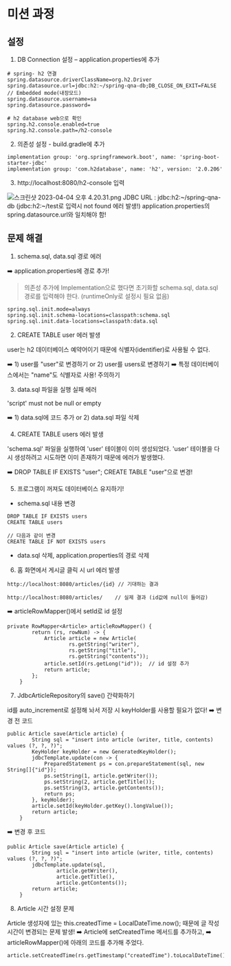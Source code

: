 # 미션 과정

## 설정

1. DB Connection 설정 – application.properties에 추가
```
# spring- h2 연결
spring.datasource.driverClassName=org.h2.Driver
spring.datasource.url=jdbc:h2:~/spring-qna-db;DB_CLOSE_ON_EXIT=FALSE // Embedded mode(내장모드)
spring.datasource.username=sa
spring.datasource.password=

# h2 database web으로 확인
spring.h2.console.enabled=true
spring.h2.console.path=/h2-console
```

2. 의존성 설정 - build.gradle에 추가

```
implementation group: 'org.springframework.boot', name: 'spring-boot-starter-jdbc'
implementation group: 'com.h2database', name: 'h2', version: '2.0.206'
```
3. http://localhost:8080/h2-console 입력

![스크린샷 2023-04-04 오후 4.20.31.png](..%2FDesktop%2F%EC%8A%A4%ED%81%AC%EB%A6%B0%EC%83%B7%202023-04-04%20%EC%98%A4%ED%9B%84%204.20.31.png)
JDBC URL : jdbc:h2:~/spring-qna-db (jdbc:h2:~/test로 입력시 not found 에러 발생!)
application.properties의 spring.datasource.url와 일치해야 함!

## 문제 해결
1. schema.sql, data.sql 경로 에러

➡️ application.properties에 경로 추가!
> 의존성 추가에 Implementation으로 했다면 초기화할 schema.sql, data.sql 경로를 입력해야 한다. (runtimeOnly로 설정시 필요 없음)
```
spring.sql.init.mode=always
spring.sql.init.schema-locations=classpath:schema.sql
spring.sql.init.data-locations=classpath:data.sql
```

2. CREATE TABLE user 에러 발생

user는 h2 데이터베이스 예약어이기 때문에 식별자(identifier)로 사용될 수 없다.

 ➡️ 1) user를 "user"로 변경하기 or 2) user를 users로 변경하기
 ➡️ 특정 데이터베이스에서는 "name"도 식별자로 사용! 주의하기
 
3. data.sql 파일을 실행 실패 에러

'script' must not be null or empty

➡️ 1) data.sql에 코드 추가 or 2) data.sql 파일 삭제

4. CREATE TABLE users 에러 발생

'schema.sql' 파일을 실행하여 'user' 테이블이 이미 생성되었다. 'user' 테이블을 다시 생성하려고 시도하면 이미 존재하기 때문에 에러가 발생했다.

➡️ DROP TABLE IF EXISTS "user"; CREATE TABLE "user"으로 변경!

5. 프로그램이 꺼져도 데이터베이스 유지하기!

 * schema.sql 내용 변경
 ```
 DROP TABLE IF EXISTS users
 CREATE TABLE users
 
 // 다음과 같이 변경
 CREATE TABLE IF NOT EXISTS users
 ```
 * data.sql 삭제, application.properties의 경로 삭제 

6. 홈 화면에서 게시글 클릭 시 url 에러 발생

```
http://localhost:8080/articles/{id} // 기대하는 결과

http://localhost:8080/articles/    // 실제 결과 (id값에 null이 들어감)
```

➡️ articleRowMapper()에서 setId로 id 설정
```
private RowMapper<Article> articleRowMapper() {
        return (rs, rowNum) -> {
            Article article = new Article(
                    rs.getString("writer"),
                    rs.getString("title"),
                    rs.getString("contents"));
            article.setId(rs.getLong("id"));  // id 설정 추가
            return article;
        };
    }
```

7. JdbcArticleRepository의 save() 간략화하기

id를 auto_increment로 설정해 놔서 저장 시 keyHolder를 사용할 필요가 없다!
➡️ 변경 전 코드
```
public Article save(Article article) {
        String sql = "insert into article (writer, title, contents) values (?, ?, ?)";
        KeyHolder keyHolder = new GeneratedKeyHolder();
        jdbcTemplate.update(con -> {
            PreparedStatement ps = con.prepareStatement(sql, new String[]{"id"});
            ps.setString(1, article.getWriter());
            ps.setString(2, article.getTitle());
            ps.setString(3, article.getContents());
            return ps;
        }, keyHolder);
        article.setId(keyHolder.getKey().longValue());
        return article;
    }
```
➡️ 변경 후 코드
```
public Article save(Article article) {
        String sql = "insert into article (writer, title, contents) values (?, ?, ?)";
        jdbcTemplate.update(sql,
                article.getWriter(),
                article.getTitle(),
                article.getContents());
        return article;
    }
```

8. Article 시간 설정 문제 

Article 생성자에 있는 this.createdTime = LocalDateTime.now(); 때문에 글 작성 시간이 변경되는 문제 발생!
➡️ Article에 setCreatedTime 메서드를 추가하고,
➡️ articleRowMapper()에 아래의 코드를 추가해 주었다.
```
article.setCreatedTime(rs.getTimestamp("createdTime").toLocalDateTime());
```
